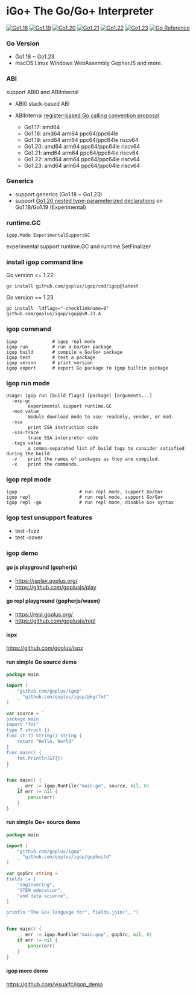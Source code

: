 # iGo+ The Go/Go+ Interpreter

[![Go1.18](https://github.com/goplus/igop/workflows/Go1.18/badge.svg)](https://github.com/goplus/igop/actions/workflows/go118.yml)
[![Go1.19](https://github.com/goplus/igop/workflows/Go1.19/badge.svg)](https://github.com/goplus/igop/actions/workflows/go119.yml)
[![Go1.20](https://github.com/goplus/igop/workflows/Go1.20/badge.svg)](https://github.com/goplus/igop/actions/workflows/go120.yml)
[![Go1.21](https://github.com/goplus/igop/workflows/Go1.21/badge.svg)](https://github.com/goplus/igop/actions/workflows/go121.yml)
[![Go1.22](https://github.com/goplus/igop/workflows/Go1.22/badge.svg)](https://github.com/goplus/igop/actions/workflows/go122.yml)
[![Go1.23](https://github.com/goplus/igop/workflows/Go1.23/badge.svg)](https://github.com/goplus/igop/actions/workflows/go123.yml)
[![Go Reference](https://pkg.go.dev/badge/github.com/goplus/igop.svg)](https://pkg.go.dev/github.com/goplus/igop)


### Go Version

- Go1.18 ~ Go1.23
- macOS Linux Windows  WebAssembly GopherJS and more.

### ABI

support ABI0 and ABIInternal

- ABI0 stack-based ABI
- ABIInternal [register-based Go calling convention proposal](https://golang.org/design/40724-register-calling)

    - Go1.17: amd64
    - Go1.18: amd64 arm64 ppc64/ppc64le
    - Go1.19: amd64 arm64 ppc64/ppc64le riscv64
    - Go1.20: amd64 arm64 ppc64/ppc64le riscv64
    - Go1.21: amd64 arm64 ppc64/ppc64le riscv64
    - Go1.22: amd64 arm64 ppc64/ppc64le riscv64
    - Go1.23: amd64 arm64 ppc64/ppc64le riscv64

### Generics

- support generics (Go1.18 ~ Go1.23)
- support [Go1.20 nested type-parameterized declarations](https://github.com/golang/go/blob/master/test/typeparam/nested.go) on Go1.18/Go1.19 (Experimental)

### runtime.GC

`igop.Mode ExperimentalSupportGC`

experimental support runtime.GC and runtime.SetFinalizer

### install igop command line

Go version <= 1.22:

```shell
go install github.com/goplus/igop/cmd/igop@latest
```

Go version == 1.23
```
go install -ldflags="-checklinkname=0" github.com/goplus/igop/igop@v0.23.4
```

### igop command

```
igop             # igop repl mode
igop run         # run a Go/Go+ package
igop build       # compile a Go/Go+ package
igop test        # test a package
igop verson      # print version
igop export      # export Go package to igop builtin package
```

### igop run mode
```
Usage: igop run [build flags] [package] [arguments...]
  -exp-gc
    	experimental support runtime.GC
  -mod value
    	module download mode to use: readonly, vendor, or mod.
  -ssa
    	print SSA instruction code
  -ssa-trace
    	trace SSA interpreter code
  -tags value
    	a comma-separated list of build tags to consider satisfied during the build
  -v	print the names of packages as they are compiled.
  -x	print the commands.
```

### igop repl mode

```shell
igop                       # run repl mode, support Go/Go+
igop repl                  # run repl mode, support Go/Go+
igop repl -go              # run repl mode, disable Go+ syntax
```

### igop test unsupport features

- test -fuzz
- test -cover

### igop demo

#### go js playground (gopherjs)

- <https://jsplay.goplus.org/>
- <https://github.com/goplusjs/play>

#### go repl playground (gopherjs/wasm)

- <https://repl.goplus.org/>
- <https://github.com/goplusjs/repl>

#### ispx

<https://github.com/goplus/ispx>

#### run simple Go source demo

```go
package main

import (
	"github.com/goplus/igop"
	_ "github.com/goplus/igop/pkg/fmt"
)

var source = `
package main
import "fmt"
type T struct {}
func (t T) String() string {
	return "Hello, World"
}
func main() {
	fmt.Println(&T{})
}
`

func main() {
	_, err := igop.RunFile("main.go", source, nil, 0)
	if err != nil {
		panic(err)
	}
}
```

#### run simple Go+ source demo

```go
package main

import (
	"github.com/goplus/igop"
	_ "github.com/goplus/igop/gopbuild"
)

var gopSrc string = `
fields := [
	"engineering",
	"STEM education", 
	"and data science",
]

println "The Go+ language for", fields.join(", ")
`

func main() {
	_, err := igop.RunFile("main.gop", gopSrc, nil, 0)
	if err != nil {
		panic(err)
	}
}
```

#### igop more demo

<https://github.com/visualfc/igop_demo>
